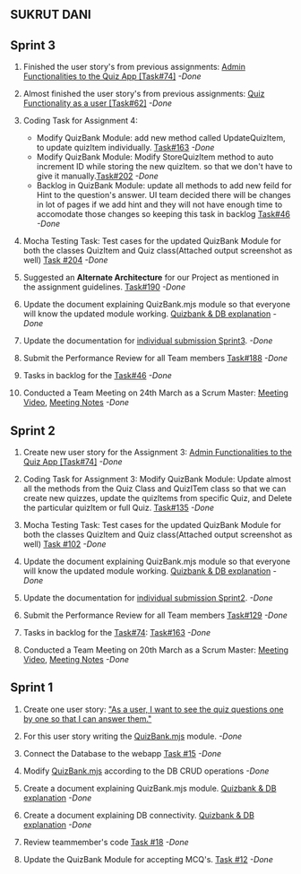 ## SUKRUT DANI

## Sprint 3

1. Finished the user story's from previous assignments: [Admin Functionalities to the Quiz App [Task#74]](https://github.com/MUN-COMP6905/project-eteam/issues/74) *-Done*

2. Almost finished the user story's from previous assignments: [Quiz Functionality as a user [Task#62]](https://github.com/MUN-COMP6905/project-eteam/issues/62) *-Done*

3. Coding Task for Assignment 4: 
   - Modify QuizBank Module: add new method called UpdateQuizItem, to update quizItem individually. [Task#163](https://github.com/MUN-COMP6905/project-eteam/issues/163) *-Done*
   - Modify QuizBank Module: Modify StoreQuizItem method to auto increment ID while storing the new quizItem. so that we don't have to give it manually.[Task#202](https://github.com/MUN-COMP6905/project-eteam/issues/202) *-Done*
   - Backlog in QuizBank Module: update all methods to add new feild for Hint to the question's answer. UI team decided there will be changes in lot of pages if we add hint and they will not have enough time to accomodate those changes so keeping this task in backlog [Task#46](https://github.com/MUN-COMP6905/project-eteam/issues/46) *-Done*

4. Mocha Testing Task: Test cases for the updated QuizBank Module for both the classes QuizItem and Quiz class(Attached output screenshot as well) [Task #204](https://github.com/MUN-COMP6905/project-eteam/issues/204) *-Done*

5. Suggested an **Alternate Architecture** for our Project as mentioned in the assignment guidelines. [Task#190](https://github.com/MUN-COMP6905/project-eteam/issues/190) *-Done*

6. Update the document explaining QuizBank.mjs module so that everyone will know the updated module working. [Quizbank & DB explanation](https://github.com/MUN-COMP6905/project-eteam/blob/dev/doc/Quizbank%20%26%20DB%20explanation.pdf) *-Done*

7. Update the documentation for [individual submission Sprint3](https://github.com/MUN-COMP6905/project-eteam/blob/dev/doc/individual_submission/sprint%203/sukrut_task.md). *-Done*

8. Submit the Performance Review for all Team members [Task#188](https://github.com/MUN-COMP6905/project-eteam/issues/188) *-Done*
 
9. Tasks in backlog for the [Task#46](https://github.com/MUN-COMP6905/project-eteam/issues/46) *-Done*

10. Conducted a Team Meeting on 24th March as a Scrum Master: [Meeting Video](https://drive.google.com/file/d/1-UY8WouZ21ruEceeOP7-E6fPPT8jaFn9/view?usp=sharing), [Meeting Notes](/doc/meeting_notes/sprint2_mar24.md) *-Done*

## Sprint 2

1. Create new user story for the Assignment 3: [Admin Functionalities to the Quiz App [Task#74]](https://github.com/MUN-COMP6905/project-eteam/issues/74) *-Done*

2. Coding Task for Assignment 3: Modify QuizBank Module: Update almost all the methods from the Quiz Class and QuizITem class so that we can create new quizzes, update the quizItems from specific Quiz, and Delete the particular quizItem or full Quiz. [Task#135](https://github.com/MUN-COMP6905/project-eteam/issues/135) *-Done*

3. Mocha Testing Task: Test cases for the updated QuizBank Module for both the classes QuizItem and Quiz class(Attached output screenshot as well) [Task #102](https://github.com/MUN-COMP6905/project-eteam/issues/102) *-Done*

4. Update the document explaining QuizBank.mjs module so that everyone will know the updated module working. [Quizbank & DB explanation](https://github.com/MUN-COMP6905/project-eteam/blob/dev/doc/Quizbank%20%26%20DB%20explanation.pdf) *-Done*

5. Update the documentation for [individual submission Sprint2](https://github.com/MUN-COMP6905/project-eteam/blob/dev/doc/individual_submission/sprint%202/sukrut_task.md). *-Done*

6. Submit the Performance Review for all Team members [Task#129](https://github.com/MUN-COMP6905/project-eteam/issues/129) *-Done*
 
7. Tasks in backlog for the [Task#74](https://github.com/MUN-COMP6905/project-eteam/issues/74): [Task#163](https://github.com/MUN-COMP6905/project-eteam/issues/163) *-Done*

8. Conducted a Team Meeting on 20th March as a Scrum Master: [Meeting Video](https://drive.google.com/file/d/1bFK1mTUd8vlO4S3qupCFNpyj27TBkuKw/view?usp=sharing), [Meeting Notes](https://github.com/MUN-COMP6905/project-eteam/blob/dev/doc/meeting_notes/sprint2_mar20.md) *-Done*

## Sprint 1

1. Create one user story: ["As a user, I want to see the quiz questions one by one so that I can answer them."]()

2. For this user story writing the [QuizBank.mjs](https://github.com/MUN-COMP6905/project-eteam/blob/dev/modules/quizbank.mjs) module. *-Done*

3. Connect the Database to the webapp [Task #15](https://github.com/MUN-COMP6905/project-eteam/issues/15) *-Done*

4. Modify [QuizBank.mjs](https://github.com/MUN-COMP6905/project-eteam/blob/dev/modules/quizbank.mjs) according to the DB CRUD operations *-Done*

5. Create a document explaining QuizBank.mjs module. [Quizbank & DB explanation](https://github.com/MUN-COMP6905/project-eteam/blob/dev/doc/Quizbank%20%26%20DB%20explanation.pdf) *-Done*

6. Create a document explaining DB connectivity. [Quizbank & DB explanation](https://github.com/MUN-COMP6905/project-eteam/blob/dev/doc/Quizbank%20%26%20DB%20explanation.pdf) *-Done*

7. Review teammember's code [Task #18](https://github.com/MUN-COMP6905/project-eteam/pull/18) *-Done*

8. Update the QuizBank Module for accepting MCQ's. [Task #12](https://github.com/MUN-COMP6905/project-eteam/issues/12) *-Done*
